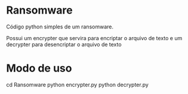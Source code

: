 # Ransomware
Código python simples de um ransomware.

Possui um encrypter que servira para encriptar o arquivo de texto e um decrypter para desencriptar o arquivo de texto

# Modo de uso
cd Ransomware
python encrypter.py
python decrypter.py
